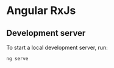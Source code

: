 # Angular RxJs

## Development server

To start a local development server, run:

```bash
ng serve
```
